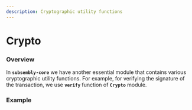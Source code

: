 ```yaml
---
description: Cryptographic utility functions
---
```


# Crypto

### Overview

In **`subsembly-core`** we have another essential module that contains various cryptographic utility functions. For example, for verifying the signature of the transaction, we use **`verify`** function of **`Crypto`** module.

### Example

```text

```

